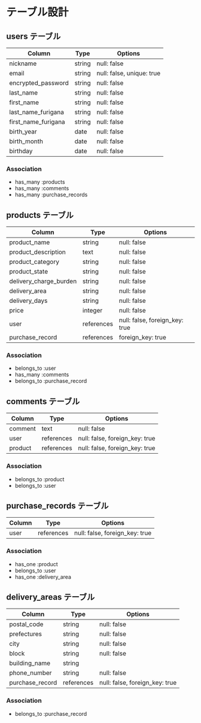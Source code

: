 # テーブル設計

## users テーブル

| Column              | Type   | Options                   |
| ------------------- | ------ | ------------------------- |
| nickname            | string | null: false               |
| email               | string | null: false, unique: true |
| encrypted_password  | string | null: false               |
| last_name           | string | null: false               |
| first_name          | string | null: false               |
| last_name_furigana  | string | null: false               |
| first_name_furigana | string | null: false               |
| birth_year          | date   | null: false               |
| birth_month         | date   | null: false               |
| birthday            | date   | null: false               |

### Association

- has_many :products
- has_many :comments
- has_many :purchase_records

## products テーブル

| Column                 | Type       | Options                        |
| ---------------------- | ---------- | ------------------------------ |
| product_name           | string     | null: false                    |
| product_description    | text       | null: false                    |
| product_category       | string     | null: false                    |
| product_state          | string     | null: false                    |
| delivery_charge_burden | string     | null: false                    |
| delivery_area          | string     | null: false                    |
| delivery_days          | string     | null: false                    |
| price                  | integer    | null: false                    |
| user                   | references | null: false, foreign_key: true |
| purchase_record        | references | foreign_key: true              |

### Association

- belongs_to :user
- has_many :comments
- belongs_to :purchase_record

## comments テーブル

| Column  | Type       | Options                        |
| ------- | ---------- | ------------------------------ |
| comment | text       | null: false                    |
| user    | references | null: false, foreign_key: true |
| product | references | null: false, foreign_key: true |

### Association

- belongs_to :product
- belongs_to :user

## purchase_records テーブル

| Column                | Type       | Options                        |
| --------------------- | ---------- | ------------------------------ |
| user                  | references | null: false, foreign_key: true |

### Association

- has_one :product
- belongs_to :user
- has_one :delivery_area

## delivery_areas テーブル

| Column          | Type       | Options                        |
| --------------- | ---------- | ------------------------------ |
| postal_code     | string     | null: false                    |
| prefectures     | string     | null: false                    |
| city            | string     | null: false                    |
| block           | string     | null: false                    |
| building_name   | string     |                                |
| phone_number    | string     | null: false                    |
| purchase_record | references | null: false, foreign_key: true |

### Association

- belongs_to :purchase_record